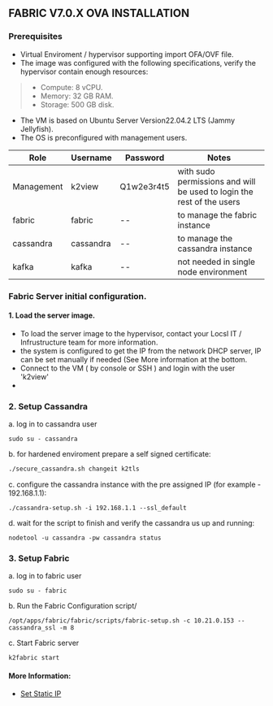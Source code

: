 
## FABRIC V7.0.X OVA INSTALLATION

### Prerequisites

* Virtual Enviroment / hypervisor supporting import OFA/OVF file.
* The image was configured with the following specifications, verify the hypervisor contain enough resources:
> * Compute: 8 vCPU.
> * Memory: 32 GB RAM.
> * Storage: 500 GB disk.
* The VM is based on Ubuntu Server Version22.04.2 LTS (Jammy Jellyfish).
* The OS is preconfigured with management users.

    
| Role           | Username    | Password      | Notes 
| ----------     | ---------- | ---------- | ---------- | 
|  Management      | k2view    | Q1w2e3r4t5   | with sudo permissions and will be used to login the rest of the users |
|  fabric         | fabric     |--   | to manage the fabric instance |
|  cassandra      | cassandra  | --| to manage the cassandra instance |
|  kafka          | kafka      | --| not needed in single node environment |

    

### Fabric Server initial configuration.

#### 1. Load the server image.
* To load the server image to the hypervisor, contact your Locsl IT / Infrustructure team for more information.
* the system is configured to get the IP from the network DHCP server, IP can be set manually if needed (See More information at the bottom. 
* Connect to the VM ( by console or SSH ) and login with the user 'k2view'
* 

### 2. Setup Cassandra

a. log in to cassandra user
```
sudo su - cassandra
```

b. for hardened enviroment prepare a self signed certificate:
```bash
./secure_cassandra.sh changeit k2tls
```

c. configure the cassandra instance with the pre assigned IP (for example - 192.168.1.1): 
```
./cassandra-setup.sh -i 192.168.1.1 --ssl_default
``` 
      

	
	
d. wait for the script to finish and verify the cassandra us up and running:
```
nodetool -u cassandra -pw cassandra status
```
### 3. Setup Fabric
a. log in to fabric user
``` 
sudo su - fabric
```
b. Run the Fabric Configuration script/
```
/opt/apps/fabric/fabric/scripts/fabric-setup.sh -c 10.21.0.153 --cassandra_ssl -m 8
```
c. Start Fabric server
```
k2fabric start
```








#### More Information:
<ul>      
<li>
<a href="/articles/98_maintenance_and_operational/Installations/OVA/Set_Static_IP.md">Set Static IP</a></li>
